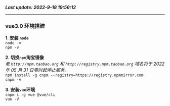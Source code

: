 **_Last update: 2022-9-18 19:56:12_**

---

### vue3.0 环境搭建

**1. 安装 `node`**  
 `node -v`  
 `npm -v`

**2. 切换`npm`淘宝镜像**  
 _老 `http://npm.taobao.org` 和 `http://registry.npm.taobao.org` 域名将于 2022 年 05 月 31 日零时起停止服务。_  
 `npm install -g cnpm --registry=https://registry.npmmirror.com`  
 `cnpm -v`

**3. 安装`vue`环境**  
 `cnpm i -g vue @vue/cli`  
 `vue -V`
